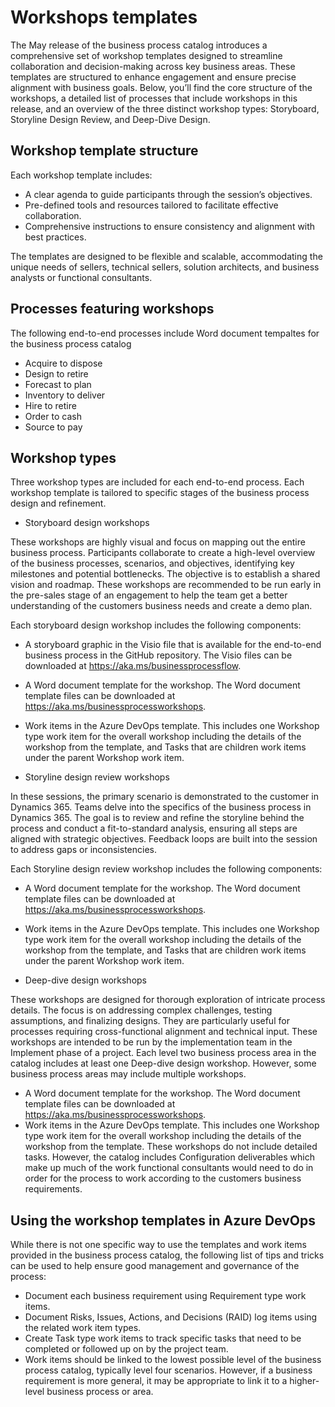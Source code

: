 

# Workshops templates
The May release of the business process catalog introduces a comprehensive set of workshop templates designed to streamline collaboration and decision-making across key business areas. These templates are structured to enhance engagement and ensure precise alignment with business goals. Below, you’ll find the core structure of the workshops, a detailed list of processes that include workshops in this release, and an overview of the three distinct workshop types: Storyboard, Storyline Design Review, and Deep-Dive Design.

## Workshop template structure
Each workshop template includes:
-	A clear agenda to guide participants through the session’s objectives.
-	Pre-defined tools and resources tailored to facilitate effective collaboration.
-	Comprehensive instructions to ensure consistency and alignment with best practices.

The templates are designed to be flexible and scalable, accommodating the unique needs of sellers, technical sellers, solution architects, and business analysts or functional consultants.

## Processes featuring workshops 
The following end-to-end processes include Word document tempaltes for the business process catalog
- Acquire to dispose
-	Design to retire
-	Forecast to plan
-	Inventory to deliver
-	Hire to retire
- Order to cash 
- Source to pay

## Workshop types
Three workshop types are included for each end-to-end process. Each workshop template is tailored to specific stages of the business process design and refinement.
-	Storyboard design workshops

These workshops are highly visual and focus on mapping out the entire business process. Participants collaborate to create a high-level overview of the business processes, scenarios, and objectives, identifying key milestones and potential bottlenecks. The objective is to establish a shared vision and roadmap. These workshops are recommended to be run early in the pre-sales stage of an engagement to help the team get a better understanding of the customers business needs and create a demo plan. 

Each storyboard design workshop includes the following components:
  -	A storyboard graphic in the Visio file that is available for the end-to-end business process in the GitHub repository. The Visio files can be downloaded at https://aka.ms/businessprocessflow.  
  -	A Word document template for the workshop. The Word document template files can be downloaded at https://aka.ms/businessprocessworkshops. 
  -	Work items in the Azure DevOps template. This includes one Workshop type work item for the overall workshop including the details of the workshop from the template, and Tasks that are children work items under the parent Workshop work item. 

-	Storyline design review workshops

In these sessions, the primary scenario is demonstrated to the customer in Dynamics 365. Teams delve into the specifics of the business process in Dynamics 365. The goal is to review and refine the storyline behind the process and conduct a fit-to-standard analysis, ensuring all steps are aligned with strategic objectives. Feedback loops are built into the session to address gaps or inconsistencies. 

Each Storyline design review workshop includes the following components:
  -	A Word document template for the workshop. The Word document template files can be downloaded at https://aka.ms/businessprocessworkshops. 
  -	Work items in the Azure DevOps template. This includes one Workshop type work item for the overall workshop including the details of the workshop from the template, and Tasks that are children work items under the parent Workshop work item. 

-	Deep-dive design workshops

These workshops are designed for thorough exploration of intricate process details. The focus is on addressing complex challenges, testing assumptions, and finalizing designs. They are particularly useful for processes requiring cross-functional alignment and technical input. These workshops are intended to be run by the implementation team in the Implement phase of a project. Each level two business process area in the catalog includes at least one Deep-dive design workshop. However, some business process areas may include multiple workshops. 

  -	A Word document template for the workshop. The Word document template files can be downloaded at https://aka.ms/businessprocessworkshops.
  -	Work items in the Azure DevOps template. This includes one Workshop type work item for the overall workshop including the details of the workshop from the template. These workshops do not include detailed tasks. However, the catalog includes Configuration deliverables which make up much of the work functional consultants would need to do in order for the process to work according to the customers business requirements. 

## Using the workshop templates in Azure DevOps

While there is not one specific way to use the templates and work items provided in the business process catalog, the following list of tips and tricks can be used to help ensure good management and governance of the process:
-	Document each business requirement using Requirement type work items. 
- Document Risks, Issues, Actions, and Decisions (RAID) log items using the related work item types. 
- Create Task type work items to track specific tasks that need to be completed or followed up on by the project team. 
- Work items should be linked to the lowest possible level of the business process catalog, typically level four scenarios. However, if a business requirement is more general, it may be appropriate to link it to a higher-level business process or area.

